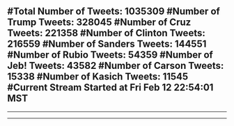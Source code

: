 #Total Number of Tweets: 1035309 
#Number of Trump Tweets: 328045
#Number of Cruz Tweets: 221358
#Number of Clinton Tweets: 216559
#Number of Sanders Tweets: 144551
#Number of Rubio Tweets: 54359
#Number of Jeb! Tweets: 43582
#Number of Carson Tweets: 15338
#Number of Kasich Tweets: 11545
#Current Stream Started at Fri Feb 12 22:54:01 MST
---
---
---
